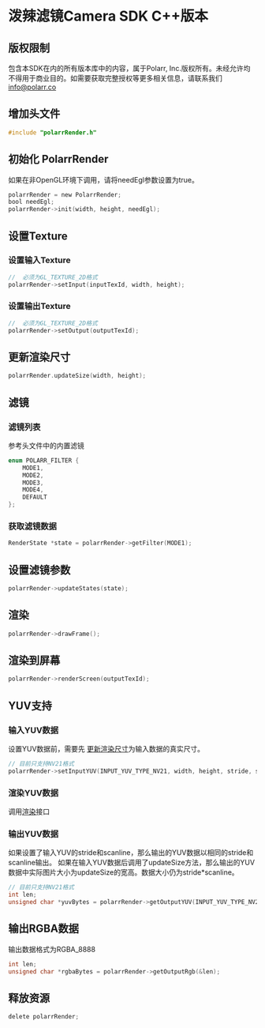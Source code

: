 # 泼辣滤镜Camera SDK C++版本
## 版权限制
包含本SDK在内的所有版本库中的内容，属于Polarr, Inc.版权所有。未经允许均不得用于商业目的。如需要获取完整授权等更多相关信息，请联系我们[info@polarr.co](mailto:info@polarr.co)

## 增加头文件
```objectivec
#include "polarrRender.h"
```
## 初始化 PolarrRender
如果在非OpenGL环境下调用，请将needEgl参数设置为true。
```objectivec
polarrRender = new PolarrRender;
bool needEgl;
polarrRender->init(width, height, needEgl);
```
## 设置Texture
### 设置输入Texture
```objectivec
//  必须为GL_TEXTURE_2D格式
polarrRender->setInput(inputTexId, width, height);
```
### 设置输出Texture
```objectivec
//  必须为GL_TEXTURE_2D格式
polarrRender->setOutput(outputTexId);
```
## 更新渲染尺寸
```objectivec
polarrRender.updateSize(width, height);
```
## 滤镜
### 滤镜列表
参考头文件中的内置滤镜
```objectivec
enum POLARR_FILTER {
    MODE1,
    MODE2,
    MODE3,
    MODE4,
    DEFAULT
};
```
### 获取滤镜数据
```objectivec
RenderState *state = polarrRender->getFilter(MODE1);
```
## 设置滤镜参数
```objectivec
polarrRender->updateStates(state);
```
## 渲染
```objectivec
polarrRender->drawFrame();
```
## 渲染到屏幕
```objectivec
polarrRender->renderScreen(outputTexId);
```
## YUV支持
### 输入YUV数据
设置YUV数据前，需要先 [更新渲染尺寸](#更新渲染尺寸)为输入数据的真实尺寸。
```objectivec
// 目前只支持NV21格式
polarrRender->setInputYUV(INPUT_YUV_TYPE_NV21, width, height, stride, scanline, *yuvBytes);
```
### 渲染YUV数据
调用[渲染](#渲染)接口

### 输出YUV数据
如果设置了输入YUV的stride和scanline，那么输出的YUV数据以相同的stride和scanline输出。
如果在输入YUV数据后调用了updateSize方法，那么输出的YUV数据中实际图片大小为updateSize的宽高。数据大小仍为stride*scanline。
```objectivec
// 目前只支持NV21格式
int len;
unsigned char *yuvBytes = polarrRender->getOutputYUV(INPUT_YUV_TYPE_NV21, &len);
```
## 输出RGBA数据
输出数据格式为RGBA_8888
```objectivec
int len;
unsigned char *rgbaBytes = polarrRender->getOutputRgb(&len);
```
## 释放资源
```objectivec
delete polarrRender;
```